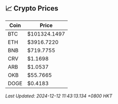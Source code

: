 ## 📈 Crypto Prices

| Coin | Price |
| ---- | ----- |
| BTC | $101324.1497 |
| ETH | $3916.7220 |
| BNB | $719.7755 |
| CRV | $1.1698 |
| ARB | $1.0537 |
| OKB | $55.7665 |
| DOGE | $0.4183 |

_Last Updated: 2024-12-12 11:43:13.134 +0800 HKT_